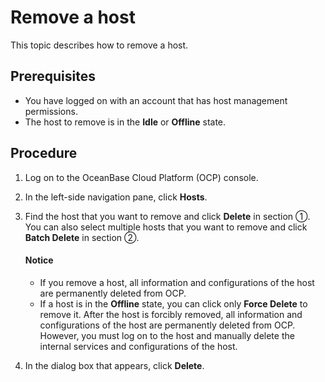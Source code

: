# Remove a host

This topic describes how to remove a host.

## Prerequisites

* You have logged on with an account that has host management permissions.
* The host to remove is in the **Idle** or **Offline** state.

## Procedure

1. Log on to the OceanBase Cloud Platform (OCP) console.

2. In the left-side navigation pane, click **Hosts**.

3. Find the host that you want to remove and click **Delete** in section ①. You can also select multiple hosts that you want to remove and click **Batch Delete** in section ②.

    <main id="notice" type='notice'>
    <h4>Notice</h4>
    <p><ul><li>If you remove a host, all information and configurations of the host are permanently deleted from OCP. </li><li>If a host is in the <b>Offline</b> state, you can click only <b>Force Delete</b> to remove it. After the host is forcibly removed, all information and configurations of the host are permanently deleted from OCP. However, you must log on to the host and manually delete the internal services and configurations of the host. </li></ul></p>
    </main>

4. In the dialog box that appears, click **Delete**.

